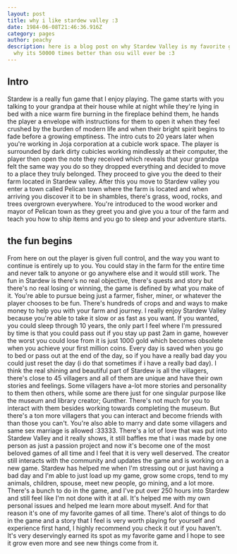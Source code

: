 ```yaml
---
layout: post
title: why i like stardew valley :3
date: 1984-06-08T21:46:36.916Z
category: pages
author: peachy
description: here is a blog post on why Stardew Valley is my favorite game and
  why its 50000 times better than osu will ever be :3
---
```

## Intro

Stardew is a really fun game that I enjoy playing. The game starts with you talking to your grandpa at their house while at night while they're lying in bed with a nice warm fire burning in the fireplace behind them, he hands the player a envelope with instructions for them to open it when they feel crushed by the burden of modern life and when their bright spirit begins to fade before a growing emptiness. The intro cuts to 20 years later when you're working in Joja corporation at a cubicle work space. The player is surrounded by dark dirty cubicles working mindlessly at their computer, the player then open the note they received which reveals that your grandpa felt the same way you do so they dropped everything and decided to move to a place they truly belonged. They proceed to give you the deed to their farm located in Stardew valley. After this you move to Stardew valley you enter a town called Pelican town where the farm is located and when arriving you discover it to be in shambles, there's grass, wood, rocks, and trees overgrown everywhere. You're introduced to the wood worker and mayor of Pelican town as they greet you and give you a tour of the farm and teach you how to ship items and you go to sleep and your adventure starts. 

## the fun begins

From here on out the player is given full control, and the way you want to continue is entirely up to you. You could stay in the farm for the entire time and never talk to anyone or go anywhere else and it would still work. The fun in Stardew is there's no real objective, there's quests and story but there's no real losing or winning, the game is defined by what you make of it. You're able to pursue being just a farmer, fisher, miner, or whatever the player chooses to be fun. There's hundreds of crops and and ways to make money to help you with your farm and journey. I really enjoy Stardew Valley because you're able to take it slow or as fast as you want. If you wanted, you could sleep through 10 years, the only part I feel where I'm pressured by time is that you could pass out if you stay up past 2am in game, however the worst you could lose from it is just 1000 gold which becomes obsolete when you achieve your first million coins. Every day is saved when you go to bed or pass out at the end of the day, so if you have a really bad day you could just reset the day (i do that sometimes if i have a really bad day). I think the real shining and beautiful part of Stardew is all the villagers, there's close to 45 villagers and all of them are unique and have their own stories and feelings. Some villagers have a-lot more stories and personality to them then others, while some are there just for one singular purpose like the museum and library creator; Gunther. There's not much for you to interact with them besides working towards completing the museum. But there's a ton more villagers that you can interact and become friends with than those you can't. You're also able to marry and date some villagers and same sex marriage is allowed :33333. There's a lot of love that was put into Stardew Valley and it really shows, it still baffles me that i was made by one person as just a passion project and now it's become one of the most beloved games of all time and I feel that it is very well deserved. The creator still interacts with the community and updates the game and is working on a new game. Stardew has helped me when I'm stressing out or just having a bad day and I'm able to just load up my game, grow some crops, tend to my animals, children, spouse, meet new people, go mining, and a lot more. There's a bunch to do in the game, and I've put over 250 hours into Stardew and still feel like I'm not done with it at all. It's helped me with my own personal issues and helped me learn more about myself. And for that reason it's one of my favorite games of all time. There's alot of things to do in the game and a story that I feel is very worth playing for yourself and experience first hand, I highly recommend you check it out if you haven't. It's very deservingly earned its spot as my favorite game and I hope to see it grow even more and see new things come from it.